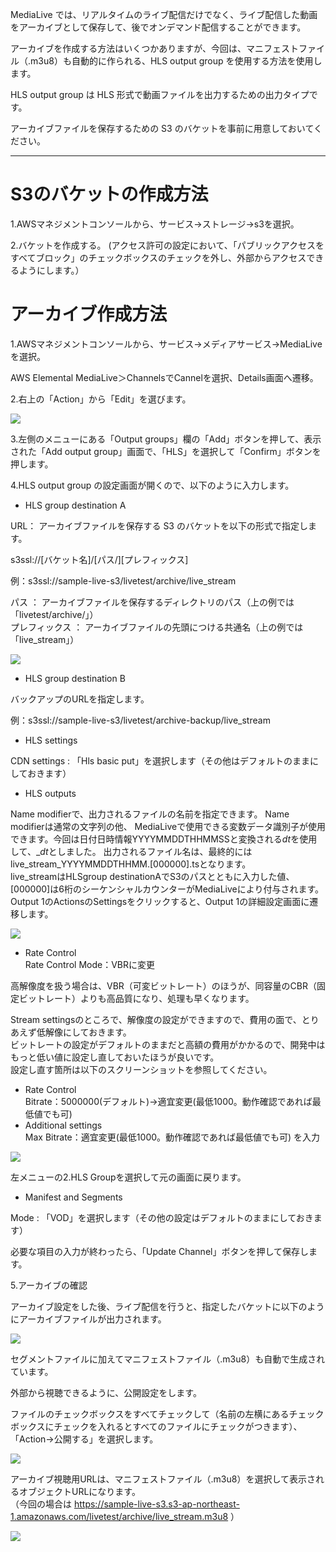 MediaLive では、リアルタイムのライブ配信だけでなく、ライブ配信した動画をアーカイブとして保存して、後でオンデマンド配信することができます。

アーカイブを作成する方法はいくつかありますが、今回は、マニフェストファイル（.m3u8）も自動的に作られる、HLS output group
を使用する方法を使用します。

HLS output group は HLS 形式で動画ファイルを出力するための出力タイプです。

アーカイブファイルを保存するための S3 のバケットを事前に用意しておいてください。

----

# S3のバケットの作成方法

1.AWSマネジメントコンソールから、サービス->ストレージ->s3を選択。

2.バケットを作成する。
(アクセス許可の設定において、「パブリックアクセスをすべてブロック」のチェックボックスのチェックを外し、外部からアクセスできるようにします。）


# アーカイブ作成方法

1.AWSマネジメントコンソールから、サービス->メディアサービス->MediaLiveを選択。

AWS Elemental MediaLive＞ChannelsでCannelを選択、Details画面へ遷移。

2.右上の「Action」から「Edit」を選びます。

![](screenshots/awsarc001.png)

3.左側のメニューにある「Output groups」欄の「Add」ボタンを押して、表示された「Add output
group」画面で、「HLS」を選択して「Confirm」ボタンを押します。

4.HLS output group の設定画面が開くので、以下のように入力します。

- HLS group destination A

URL：
アーカイブファイルを保存する S3 のバケットを以下の形式で指定します。

s3ssl://[バケット名]/[パス/][プレフィックス]

例：s3ssl://sample-live-s3/livetest/archive/live_stream
  
パス ： アーカイブファイルを保存するディレクトリのパス（上の例では「livetest/archive/」）  
プレフィックス ： アーカイブファイルの先頭につける共通名（上の例では「live_stream」）  

![](screenshots/awsarc002.png)

- HLS group destination B

バックアップのURLを指定します。

例：s3ssl://sample-live-s3/livetest/archive-backup/live_stream

- HLS settings

CDN settings : 「Hls basic put」を選択します（その他はデフォルトのままにしておきます）

- HLS outputs

Name modifierで、出力されるファイルの名前を指定できます。
Name modifierは通常の文字列の他、
MediaLiveで使用できる変数データ識別子が使用できます。今回は日付日時情報YYYYMMDDTHHMMSSと変換される$dt$を使用して、_$dt$としました。
出力されるファイル名は、最終的にはlive_stream_YYYYMMDDTHHMM.[000000].tsとなります。  
live_streamはHLSgroup destinationAでS3のパスとともに入力した値、[000000]は6桁のシーケンシャルカウンターがMediaLiveにより付与されます。
Output 1のActionsのSettingsをクリックすると、Output 1の詳細設定画面に遷移します。

![](screenshots/awsarc003.png)

- Rate Control  
Rate Control Mode：VBRに変更  

高解像度を扱う場合は、VBR（可変ビットレート）のほうが、同容量のCBR（固定ビットレート）よりも高品質になり、処理も早くなります。  
  
Stream settingsのところで、解像度の設定ができますので、費用の面で、とりあえず低解像にしておきます。  
ビットレートの設定がデフォルトのままだと高額の費用がかかるので、開発中はもっと低い値に設定し直しておいたほうが良いです。  
設定し直す箇所は以下のスクリーンショットを参照してください。

- Rate Control  
Bitrate：5000000(デフォルト)→適宜変更(最低1000。動作確認であれば最低値でも可)  
- Additional settings  
Max Bitrate：適宜変更(最低1000。動作確認であれば最低値でも可) を入力  

![](screenshots/awsarc006.png)

左メニューの2.HLS Groupを選択して元の画面に戻ります。

- Manifest and Segments

Mode : 「VOD」を選択します（その他の設定はデフォルトのままにしておきます）

必要な項目の入力が終わったら、「Update Channel」ボタンを押して保存します。


5.アーカイブの確認

アーカイブ設定をした後、ライブ配信を行うと、指定したバケットに以下のようにアーカイブファイルが出力されます。

![](screenshots/awsarc005.png)

セグメントファイルに加えてマニフェストファイル（.m3u8）も自動で生成されています。

外部から視聴できるように、公開設定をします。

ファイルのチェックボックスをすべてチェックして（名前の左横にあるチェックボックスにチェックを入れるとすべてのファイルにチェックがつきます）、「Action→公開する」を選択します。

![](screenshots/awsarc004.png)

アーカイブ視聴用URLは、マニフェストファイル（.m3u8）を選択して表示されるオブジェクトURLになります。  
（今回の場合は https://sample-live-s3.s3-ap-northeast-1.amazonaws.com/livetest/archive/live_stream.m3u8 ）

![](screenshots/awsarc007.png)
